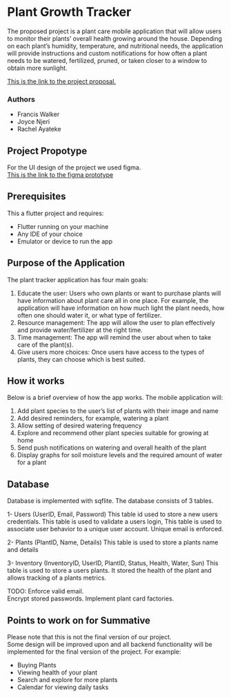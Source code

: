 # Plant Growth Tracker

The proposed project is a plant care mobile application that will allow users to monitor their plants’ overall health growing around the house. Depending on each plant’s humidity, temperature, and nutritional needs, the application will provide instructions and custom notifications for how often a plant needs to be watered, fertilized, pruned, or taken closer to a window to obtain more sunlight.

[This is the link to the project proposal.](https://docs.google.com/document/d/1ulsW3APjbW0lfwVqKMr4JCHsFDbFrHHzirMuvzBlTaU/edit?usp=sharing)

### Authors
 - Francis Walker
 - Joyce Njeri
 - Rachel Ayateke

## Project Propotype

For the UI design of the project we used figma.</br>
[This is the link to the figma prototype](https://www.figma.com/file/FBQk8oiWgHxI1hONfdTk8X/Plants-App?node-id=0%3A1)

## Prerequisites

This a flutter project and requires:
- Flutter running on your machine
- Any IDE of your choice
- Emulator or device to run the app

## Purpose of the Application

The plant tracker application has four main goals:

1. Educate the user: Users who own plants or want to purchase plants will have information about plant care all in one place. For example, the application will have information on how much light the plant needs, how often one should water it, or what type of fertilizer.
2. Resource management: The app will allow the user to plan effectively and provide water/fertilizer at the right time. 
3. Time management: The app will remind the user about when to take care of the plant(s).
4. Give users more choices: Once users have access to the types of plants, they can choose which is best suited. 

## How it works

Below is a brief overview of how the app works. The mobile application will:

1. Add plant species to the user’s list of plants with their image and name
2. Add desired reminders, for example, watering a plant 
3. Allow setting of desired watering frequency
4. Explore and recommend other plant species suitable for growing at home
5. Send push notifications on watering and overall health of the plant
6. Display graphs for soil moisture levels and the required amount of water for a plant

## Database

Database is implemented with sqflite. 
The database consists of 3 tables.

1- Users (UserID, Email, Password)
    This table id used to store a new users credentials. 
    This table is used to validate a users login,
    This table is used to associate user behavior to a unique user account. 
    Unique email is enforced.
    
2- Plants (PlantID, Name, Details)
    This table is used to store a plants name and details
    
3- Inventory (InventoryID, UserID, PlantID, Status, Health, Water, Sun)
    This table is used to store a users plants. 
    It stored the health of the plant and allows tracking of a plants metrics. 
    
TODO: 
    Enforce valid email.  
    Encrypt stored passwords.
    Implement plant card factories. 
    
    
## Points to work on for Summative

Please note that this is not the final version of our project. <br>
Some design will be improved upon and all backend functionality will be implemented for the final version of the project. For example:

- Buying Plants
- Viewing health of your plant
- Search and explore for more plants
- Calendar for viewing daily tasks
